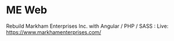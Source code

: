 # ME Web 
Rebuild Markham Enterprises Inc. with Angular / PHP / SASS : 
Live: https://www.markhamenterprises.com/
